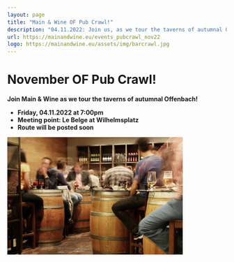 ```yaml
---
layout: page
title: "Main & Wine OF Pub Crawl!"
description: "04.11.2022: Join us, as we tour the taverns of autumnal Offenbach!"
url: https://mainandwine.eu/events_pubcrawl_nov22
logo: https://mainandwine.eu/assets/img/barcrawl.jpg
---
```


# November OF Pub Crawl!
__Join Main & Wine as we tour the taverns of autumnal Offenbach!__
- __Friday, 04.11.2022 at 7:00pm__   
- __Meeting point: Le Belge at Wilhelmsplatz__
- __Route will be posted soon__
<img src="assets/img/barcrawl.jpg" alt="pubcrawl" width="80%">



